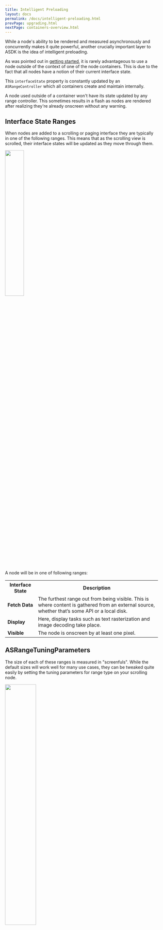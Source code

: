 ```yaml
---
title: Intelligent Preloading 
layout: docs
permalink: /docs/intelligent-preloading.html
prevPage: upgrading.html
nextPage: containers-overview.html
---
```


While a node's ability to be rendered and measured asynchronously and concurrently makes it quite powerful, another crucially important layer to ASDK is the idea of intelligent preloading.

As was pointed out in <a href = "getting-started.html">getting started</a>, it is rarely advantageous to use a node outside of the context of one of the node containers.  This is due to the fact that all nodes have a notion of their current interface state.  

This `interfaceState` property is constantly updated by an `ASRangeController` which all containers create and maintain internally.

A node used outside of a container won't have its state updated by any range controller. This sometimes results in a flash as nodes are rendered after realizing they're already onscreen without any warning.

## Interface State Ranges

When nodes are added to a scrolling or paging interface they are typically in one of the following ranges.  This means that as the scrolling view is scrolled, their interface states will be updated as they move through them.

<img src="/static/images/intelligent-preloading-ranges-with-names.png" width="35%">

A node will be in one of following ranges: 

<table style="width:100%" class = "paddingBetweenCols">
  <tr>
    <th>Interface State</th>
    <th>Description</th> 
  </tr>
  <tr>
    <td><b>Fetch Data</b></td>
    <td>The furthest range out from being visible. This is where content is gathered from an external source, whether that’s some API or a local disk.</td>
  </tr>
  <tr>
    <td><b>Display</b></td>
    <td>Here, display tasks such as text rasterization and image decoding take place.</td>
  </tr>
  <tr>
    <td><b>Visible</b></td>
    <td>The node is onscreen by at least one pixel.</td>
  </tr>
</table>

## ASRangeTuningParameters

The size of each of these ranges is measured in "screenfuls".  While the default sizes will work well for many use cases, they can be tweaked quite easily by setting the tuning parameters for range type on your scrolling node.

<img src="/static/images/intelligent-preloading-ranges-screenfuls.png" width="45%">

In the above visualization of a scrolling collection, the user is scrolling down.  As you can see, the sizes of the ranges in the leading direction are quite a bit larger than the content the user is moving away from (the trailing direction).  If the user were to change directions, the leading and trailing sides would dynamically swap in order to keep memory usage optimal.  This allows you to worry about defining the leading and trailing sizes without having to worry about reacting to the changing scroll directions of your user. 

Intelligent preloading also works in multiple dimensions. 

## Interface State Callbacks

As a user scrolls, nodes move through the ranges and react appropriately by loading data, rendering, etc.  Your own <a href = "subclassing.html">node subclasses</a> can easily tap into this mechanism by implementing the corresponding callback methods.

### Visible Range 
```
-did{Enter,Exit}VisibleState
```

### Display Range
```
-did{Enter,Exit}DisplayState
```

### Fetch Data Range
```
-did{Enter,Exit}PreloadState
```

Just remember to call super ok? 😉

